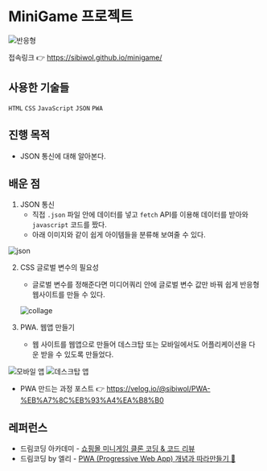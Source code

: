 # MiniGame 프로젝트

 ![반응형](https://user-images.githubusercontent.com/69044941/128371932-0bbd0ed6-6a73-4241-8d73-58a0ae4c0389.png)

접속링크 👉 https://sibiwol.github.io/minigame/

## 사용한 기술들

`HTML` `CSS` `JavaScript` `JSON` `PWA`

## 진행 목적

- JSON 통신에 대해 알아본다.

## 배운 점

1. JSON 통신<br/>
   - 직접 `.json` 파일 안에 데이터를 넣고 `fetch` API를 이용해 데이터를 받아와 `javascript` 코드를 짰다.
   - 아래 이미지와 같이 쉽게 아이템들을 분류해 보여줄 수 있다. 

![json](https://user-images.githubusercontent.com/69044941/128372173-7071c7a4-b779-4ee0-84a1-b48a9018d74b.png)

2. CSS 글로벌 변수의 필요성 <br/>
   - 글로벌 변수를 정해준다면 미디어쿼리 안에 글로벌 변수 값만 바꿔 쉽게 반응형 웹사이트를 만들 수 있다.
   
   ![collage](https://user-images.githubusercontent.com/69044941/128371773-7cc7ef47-732b-4ae1-88ab-8b46912a7196.png)

3. PWA. 웹앱 만들기 <br/>
   - 웹 사이트를 웹앱으로 만들어 데스크탑 또는 모바일에서도 어플리케이션을 다운 받을 수 있도록 만들었다.

![모바일 앱](https://media.vlpt.us/images/sibiwol/post/58a32bdc-7dbf-4ab5-9b83-159703cd147e/KakaoTalk_Photo_2021-08-01-12-51-18.jpeg)
![데스크탑 앱](https://media.vlpt.us/images/sibiwol/post/c07c8ed8-9396-417e-9113-b12d7d7ae344/linecamera_shareimage%203.jpg)

   - PWA 만드는 과정 포스트 👉 https://velog.io/@sibiwol/PWA-%EB%A7%8C%EB%93%A4%EA%B8%B0

## 레퍼런스

- 드림코딩 아카데미 - [쇼핑몰 미니게임 클론 코딩 & 코드 리뷰](https://academy.dream-coding.com/courses/mini-shopping)
- 드림코딩 by 엘리 - [PWA (Progressive Web App) 개념과 따라만들기 📲](https://www.youtube.com/watch?v=FEBkne7Nyu4)
